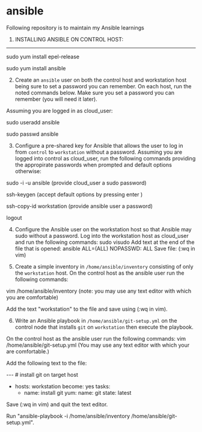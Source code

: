# ansible
Following repository is to maintain my Ansible learnings

1) INSTALLING ANSIBLE ON CONTROL HOST:
----------------------------------

sudo yum install epel-release

sudo yum install ansible



2) Create an `ansible` user on both the control host and workstation host being sure to set a password you can remember.
   On each host, run the noted commands below. Make sure you set a password you can remember (you will need it later).

Assuming you are logged in as cloud_user:

sudo useradd ansible

sudo passwd ansible


3) Configure a pre-shared key for Ansible that allows the user to log in from `control` to `workstation` without a password.
   Assuming you are logged into control as cloud_user, run the following commands providing the appropirate passwords when prompted and default options otherwise:

sudo -i -u ansible (provide cloud_user a sudo password)

ssh-keygen (accept default options by pressing enter )

ssh-copy-id workstation (provide ansible user a password)

logout


4) Configure the Ansible user on the workstation host so that Ansible may sudo without a password.
   Log into the workstation host as cloud_user and run the following commands:
sudo visudo
Add text at the end of the file that is opened:
ansible ALL=(ALL)       NOPASSWD: ALL
Save file:
(:wq in vim)


5) Create a simple inventory in `/home/ansible/inventory` consisting of only the `workstation` host.
   On the control host as the ansible user run the following commands:

vim /home/ansible/inventory (note: you may use any text editor with which you are comfortable)

Add the text "workstation" to the file and save using (:wq in vim).


6)  Write an Ansible playbook in `/home/ansible/git-setup.yml` on the control node that installs `git` on `workstation` then execute the playbook.

On the control host as the ansible user run the following commands:
vim /home/ansible/git-setup.yml (You may use any text editor with which your are comfortable.)

Add the following text to the file:

  --- # install git on target host
  - hosts: workstation
    become: yes
    tasks:
    - name: install git
      yum:
        name: git
        state: latest
        
Save (:wq in vim) and quit the text editor.

Run "ansible-playbook -i /home/ansible/inventory /home/ansible/git-setup.yml".
